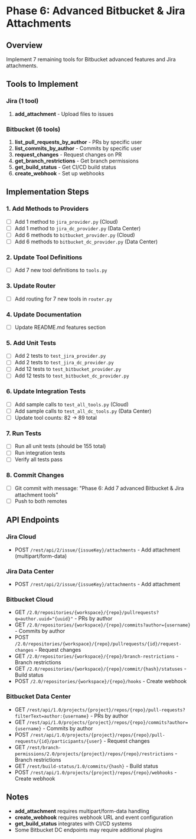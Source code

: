 # Phase 6: Advanced Bitbucket & Jira Attachments

## Overview
Implement 7 remaining tools for Bitbucket advanced features and Jira attachments.

## Tools to Implement

### Jira (1 tool)
1. **add_attachment** - Upload files to issues

### Bitbucket (6 tools)
1. **list_pull_requests_by_author** - PRs by specific user
2. **list_commits_by_author** - Commits by specific user
3. **request_changes** - Request changes on PR
4. **get_branch_restrictions** - Get branch permissions
5. **get_build_status** - Get CI/CD build status
6. **create_webhook** - Set up webhooks

## Implementation Steps

### 1. Add Methods to Providers
- [ ] Add 1 method to `jira_provider.py` (Cloud)
- [ ] Add 1 method to `jira_dc_provider.py` (Data Center)
- [ ] Add 6 methods to `bitbucket_provider.py` (Cloud)
- [ ] Add 6 methods to `bitbucket_dc_provider.py` (Data Center)

### 2. Update Tool Definitions
- [ ] Add 7 new tool definitions to `tools.py`

### 3. Update Router
- [ ] Add routing for 7 new tools in `router.py`

### 4. Update Documentation
- [ ] Update README.md features section

### 5. Add Unit Tests
- [ ] Add 2 tests to `test_jira_provider.py`
- [ ] Add 2 tests to `test_jira_dc_provider.py`
- [ ] Add 12 tests to `test_bitbucket_provider.py`
- [ ] Add 12 tests to `test_bitbucket_dc_provider.py`

### 6. Update Integration Tests
- [ ] Add sample calls to `test_all_tools.py` (Cloud)
- [ ] Add sample calls to `test_all_dc_tools.py` (Data Center)
- [ ] Update tool counts: 82 → 89 total

### 7. Run Tests
- [ ] Run all unit tests (should be 155 total)
- [ ] Run integration tests
- [ ] Verify all tests pass

### 8. Commit Changes
- [ ] Git commit with message: "Phase 6: Add 7 advanced Bitbucket & Jira attachment tools"
- [ ] Push to both remotes

## API Endpoints

### Jira Cloud
- POST `/rest/api/2/issue/{issueKey}/attachments` - Add attachment (multipart/form-data)

### Jira Data Center
- POST `/rest/api/2/issue/{issueKey}/attachments` - Add attachment

### Bitbucket Cloud
- GET `/2.0/repositories/{workspace}/{repo}/pullrequests?q=author.uuid="{uuid}"` - PRs by author
- GET `/2.0/repositories/{workspace}/{repo}/commits?author={username}` - Commits by author
- POST `/2.0/repositories/{workspace}/{repo}/pullrequests/{id}/request-changes` - Request changes
- GET `/2.0/repositories/{workspace}/{repo}/branch-restrictions` - Branch restrictions
- GET `/2.0/repositories/{workspace}/{repo}/commit/{hash}/statuses` - Build status
- POST `/2.0/repositories/{workspace}/{repo}/hooks` - Create webhook

### Bitbucket Data Center
- GET `/rest/api/1.0/projects/{project}/repos/{repo}/pull-requests?filterText=author:{username}` - PRs by author
- GET `/rest/api/1.0/projects/{project}/repos/{repo}/commits?author={username}` - Commits by author
- POST `/rest/api/1.0/projects/{project}/repos/{repo}/pull-requests/{id}/participants/{user}` - Request changes
- GET `/rest/branch-permissions/2.0/projects/{project}/repos/{repo}/restrictions` - Branch restrictions
- GET `/rest/build-status/1.0/commits/{hash}` - Build status
- POST `/rest/api/1.0/projects/{project}/repos/{repo}/webhooks` - Create webhook

## Notes
- **add_attachment** requires multipart/form-data handling
- **create_webhook** requires webhook URL and event configuration
- **get_build_status** integrates with CI/CD systems
- Some Bitbucket DC endpoints may require additional plugins
